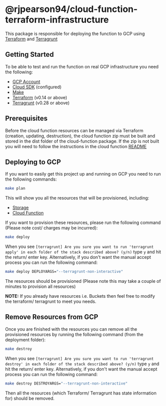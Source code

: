 # @rjpearson94/cloud-function-terraform-infrastructure

This package is responsible for deploying the function to GCP using [Terraform](https://www.terraform.io/) and [Terragrunt](https://github.com/gruntwork-io/terragrunt)

## Getting Started

To be able to test and run the function on real GCP infrastructure you need the following:

- [GCP Account](https://cloud.google.com/)
- [Cloud SDK](https://cloud.google.com/sdk/) (configured)
- [Make](https://www.gnu.org/software/make/manual/make.html)
- [Terraform](https://www.terraform.io/) (v0.14 or above)
- [Terragrunt](https://github.com/gruntwork-io/terragrunt) (v0.28 or above)

## Prerequisites

Before the cloud function resources can be managed via Terraform (creation, updating, destruction), the cloud function zip must be built and stored in the dist folder of the cloud-function package. If the zip is not built you will need to follow the instructions in the cloud function [README](../../README.md)

## Deploying to GCP

If you want to easily get this project up and running on GCP you need to run the following commands:

```bash
make plan
```

This will show you all the resources that will be provisioned, including:

- [Storage](https://cloud.google.com/storage/)
- [Cloud Function](https://cloud.google.com/functions/)

If you want to provision these resources, please run the following command (Please note cost/ charges may be incurred):

```bash
make deploy
```

When you see `[terragrunt] Are you sure you want to run 'terragrunt apply' in each folder of the stack described above? (y/n)` type `y` and hit the return/ enter key. Alternatively, if you don't want the manual accept process you can run the following command:

```bash
make deploy DEPLOYARGS="--terragrunt-non-interactive"
```

The resources should be provisioned (Please note this may take a couple of minutes to provision all resources)

**NOTE:** If you already have resources i.e. Buckets then feel free to modify the terraform/ terragrunt to meet you needs.

## Remove Resources from GCP

Once you are finished with the resources you can remove all the provisioned resources by running the following command (from the deployment folder):

```bash
make destroy
```

When you see `[terragrunt] Are you sure you want to run 'terragrunt destroy' in each folder of the stack described above? (y/n)` type `y` and hit the return/ enter key. Alternatively, if you don't want the manual accept process you can run the following command:

```bash
make destroy DESTROYARGS="--terragrunt-non-interactive"
```

Then all the resources (which Terraform/ Terragrunt has state information for) should be removed.
